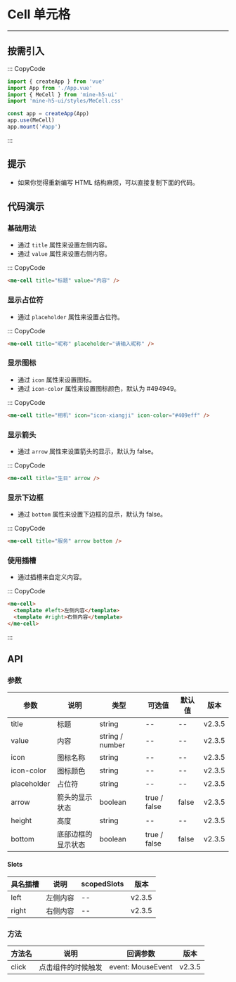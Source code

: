 # Cell 单元格

---

## 按需引入

::: CopyCode

```js
import { createApp } from 'vue'
import App from './App.vue'
import { MeCell } from 'mine-h5-ui'
import 'mine-h5-ui/styles/MeCell.css'

const app = createApp(App)
app.use(MeCell)
app.mount('#app')
```

:::

## 提示

- 如果你觉得重新编写 HTML 结构麻烦，可以直接复制下面的代码。

## 代码演示

### 基础用法

- 通过 `title` 属性来设置左侧内容。
- 通过 `value` 属性来设置右侧内容。

::: CopyCode

```html
<me-cell title="标题" value="内容" />
```

### 显示占位符

- 通过 `placeholder` 属性来设置占位符。

::: CopyCode

```html
<me-cell title="昵称" placeholder="请输入昵称" />
```

### 显示图标

- 通过 `icon` 属性来设置图标。
- 通过 `icon-color` 属性来设置图标颜色，默认为 #494949。

::: CopyCode

```html
<me-cell title="相机" icon="icon-xiangji" icon-color="#409eff" />
```

### 显示箭头

- 通过 `arrow` 属性来设置箭头的显示，默认为 false。

::: CopyCode

```html
<me-cell title="生日" arrow />
```

### 显示下边框

- 通过 `bottom` 属性来设置下边框的显示，默认为 false。

::: CopyCode

```html
<me-cell title="服务" arrow bottom />
```

### 使用插槽

- 通过插槽来自定义内容。

::: CopyCode

```html
<me-cell>
  <template #left>左侧内容</template>
  <template #right>右侧内容</template>
</me-cell>
```

:::

## API

### 参数

| 参数        | 说明               | 类型            | 可选值       | 默认值 | 版本   |
| ----------- | ------------------ | --------------- | ------------ | ------ | ------ |
| title       | 标题               | string          | --           | --     | v2.3.5 |
| value       | 内容               | string / number | --           | --     | v2.3.5 |
| icon        | 图标名称           | string          | --           | --     | v2.3.5 |
| icon-color  | 图标颜色           | string          | --           | --     | v2.3.5 |
| placeholder | 占位符             | string          | --           | --     | v2.3.5 |
| arrow       | 箭头的显示状态     | boolean         | true / false | false  | v2.3.5 |
| height      | 高度               | string          | --           | --     | v2.3.5 |
| bottom      | 底部边框的显示状态 | boolean         | true / false | false  | v2.3.5 |

#### Slots

| 具名插槽 | 说明     | scopedSlots | 版本   |
| -------- | -------- | ----------- | ------ |
| left     | 左侧内容 | --          | v2.3.5 |
| right    | 右侧内容 | --          | v2.3.5 |

### 方法

| 方法名 | 说明               | 回调参数          | 版本   |
| ------ | ------------------ | ----------------- | ------ |
| click  | 点击组件的时候触发 | event: MouseEvent | v2.3.5 |
